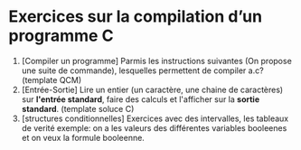 

# Exercices sur la compilation d’un programme C

1. [Compiler un programme] Parmis les instructions suivantes (On propose une suite de commande), lesquelles permettent de compiler a.c? (template QCM)
2. [Entrée-Sortie] Lire un entier (un caractère, une chaine de caractères) sur **l'entrée standard**, faire des calculs et l'afficher sur la **sortie standard**. (template soluce C)
3. [structures conditionnelles] Exercices avec des intervalles, les tableaux de verité exemple: on a les valeurs des différentes variables booleenes et on veux la formule booleenne.
